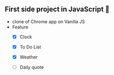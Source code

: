 ## First side project in JavaScript :tada: 
- clone of Chrome app on Vanilla JS 
- Feature
  - [x] Clock 
  - [x] To Do List
  - [x] Weather
  - [ ] Daily quote

